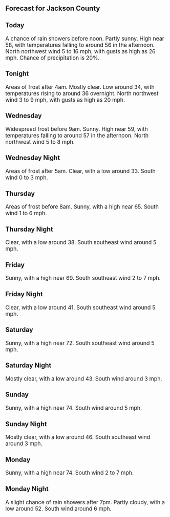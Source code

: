 <div>
   <h2>Forecast for Jackson County</h2>
   <p>
      <div style="font-size:120%">
         <h3>Today</h3>A chance of rain showers before noon. Partly sunny. High near 58, with temperatures falling to around 56 in the afternoon.
         North northwest wind 5 to 16 mph, with gusts as high as 26 mph. Chance of precipitation is 20%.<br></div>
   </p>
   <p>
      <div style="font-size:120%">
         <h3>Tonight</h3>Areas of frost after 4am. Mostly clear. Low around 34, with temperatures rising to around 36 overnight. North northwest wind
         3 to 9 mph, with gusts as high as 20 mph.<br></div>
   </p>
   <p>
      <div style="font-size:120%">
         <h3>Wednesday</h3>Widespread frost before 9am. Sunny. High near 59, with temperatures falling to around 57 in the afternoon. North northwest
         wind 5 to 8 mph.<br></div>
   </p>
   <p>
      <div style="font-size:120%">
         <h3>Wednesday Night</h3>Areas of frost after 5am. Clear, with a low around 33. South wind 0 to 3 mph.<br></div>
   </p>
   <p>
      <div style="font-size:120%">
         <h3>Thursday</h3>Areas of frost before 8am. Sunny, with a high near 65. South wind 1 to 6 mph.<br></div>
   </p>
   <p>
      <div style="font-size:120%">
         <h3>Thursday Night</h3>Clear, with a low around 38. South southeast wind around 5 mph.<br></div>
   </p>
   <p>
      <div style="font-size:120%">
         <h3>Friday</h3>Sunny, with a high near 69. South southeast wind 2 to 7 mph.<br></div>
   </p>
   <p>
      <div style="font-size:120%">
         <h3>Friday Night</h3>Clear, with a low around 41. South southeast wind around 5 mph.<br></div>
   </p>
   <p>
      <div style="font-size:120%">
         <h3>Saturday</h3>Sunny, with a high near 72. South southeast wind around 5 mph.<br></div>
   </p>
   <p>
      <div style="font-size:120%">
         <h3>Saturday Night</h3>Mostly clear, with a low around 43. South wind around 3 mph.<br></div>
   </p>
   <p>
      <div style="font-size:120%">
         <h3>Sunday</h3>Sunny, with a high near 74. South wind around 5 mph.<br></div>
   </p>
   <p>
      <div style="font-size:120%">
         <h3>Sunday Night</h3>Mostly clear, with a low around 46. South southeast wind around 3 mph.<br></div>
   </p>
   <p>
      <div style="font-size:120%">
         <h3>Monday</h3>Sunny, with a high near 74. South wind 2 to 7 mph.<br></div>
   </p>
   <p>
      <div style="font-size:120%">
         <h3>Monday Night</h3>A slight chance of rain showers after 7pm. Partly cloudy, with a low around 52. South wind around 6 mph.<br></div>
   </p>
</div>